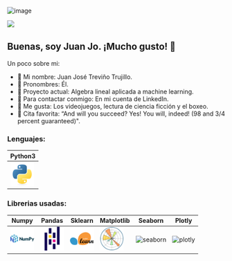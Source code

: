 <!--
**IamAirmanPhoenix/IamAirmanPhoenix** is a ✨ _special_ ✨ repository because its `README.md` (this file) appears on your GitHub profile.

Here are some ideas to get you started:

- 🔭 I’m currently working on ...
- 🌱 I’m currently learning ...
- 👯 I’m looking to collaborate on ...
- 🤔 I’m looking for help with ...
- 💬 Ask me about ...
- 📫 How to reach me: ...
- 😄 Pronouns: ...
- ⚡ Fun fact: ...
-->
![image](https://github.com/IamAirmanPhoenix/IamAirmanPhoenix/assets/164080503/49845672-b0fe-4c10-b9cc-96e022dc2020)

[![](https://img.shields.io/badge/LinkedIn-0077B5?style=for-the-badge&logo=linkedin&logoColor=white)](https://www.linkedin.com/in/juan-trevi%C3%B1o-215173217/)

## Buenas, soy Juan Jo. ¡Mucho gusto! 👋

Un poco sobre mi:
 * 🙋 Mi nombre: Juan José Treviño Trujillo.
 * 👦 Pronombres: Él.
 * 🏫 Proyecto actual: Algebra lineal aplicada a machine learning.
 * 📱 Para contactar conmigo: En mi cuenta de LinkedIn.
 * 💖 Me gusta: Los videojuegos, lectura de ciencia ficción y el boxeo.
 * 🌟 Cita favorita: “And will you succeed? Yes! You will, indeed! (98 and 3/4 percent guaranteed)".

### Lenguajes:
| Python3 |
|----------|
|  <img src="https://github.com/devicons/devicon/blob/master/icons/python/python-original.svg" title="Python"  alt="Python" width="55" height="55"/> |

### Librerias usadas:
| Numpy | Pandas | Sklearn | Matplotlib | Seaborn | Plotly |
|----------|----------|----------|-----|-----|-----|
|  <img src="https://github.com/devicons/devicon/blob/master/icons/numpy/numpy-original-wordmark.svg" title="Numpy" alt="Numpy" width="55" height="55"/> |  <img src="https://github.com/devicons/devicon/blob/master/icons/pandas/pandas-original.svg" title="Pandas" alt="Pandas" width="55" height="55"/> |  <img src="https://github.com/devicons/devicon/blob/master/icons/scikitlearn/scikitlearn-original.svg" title="sklearn" alt="sklearn" width="55" height="55"/> |  <img src="https://github.com/devicons/devicon/blob/master/icons/matplotlib/matplotlib-original.svg" title="mpl" alt="mpl" width="55" height="55"/>|  <img src="https://seeklogo.com/images/S/seaborn-logo-244EB2DEC5-seeklogo.com.png" title="seaborn" alt="seaborn" width="55" height="55"/> | <img src="https://upload.wikimedia.org/wikipedia/commons/8/8a/Plotly-logo.png" title="plotly" alt="plotly" width="55" height="55"/> |
